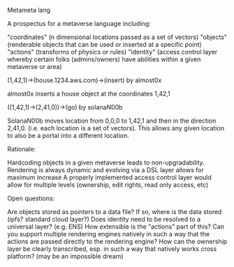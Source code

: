 
Metameta lang

A prospectus for a metaverse language including: 

"coordinates" (n dimensional locations passed as a set of vectors) 
"objects" (renderable objects that can be used or inserted at a specific point) 
"actions" (transforms of physics or rules) 
"identity" (access control layer whereby certain folks (admins/owners) have abilities within a given metaverse or area) 


(1,42,1)->(house.1234.aws.com)->(insert) by almost0x

almost0x inserts a house object at the coordinates 1,42,1

((1,42,1)->(2,41,0))->(go) by solanaN00b

SolanaN00b moves location from 0,0,0 to 1,42,1 and then in the direction 2,41,0. (i.e. each location is a set of vectors). This allows any given location to also be a portal into a different location. 

Rationale:

Hardcoding objects in a given metaverse leads to non-upgradability.
Rendering is always dynamic and evolving via a DSL layer allows for maximum increase
A properly implemented access control layer would allow for multiple levels (ownership, edit rights, read only access, etc)

Open questions:

Are objects stored as pointers to a data file? If so, where is the data stored (ipfs? standard cloud layer?) 
Does identity need to be resolved to a universal layer? (e.g. ENS)
How extensible is the "actions" part of this? Can you support multiple rendering engines natively in such a way that the actions are passed directly to the rendering engine?
How can the ownership layer be clearly transcribed, esp. in such a way that natively works cross platform? (may be an impossible dream) 
